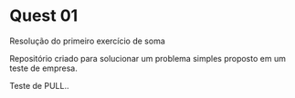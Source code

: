 # Quest 01
 Resolução do primeiro exercício de soma

Repositório criado para solucionar um problema simples proposto em um teste de empresa. 

Teste de PULL..
